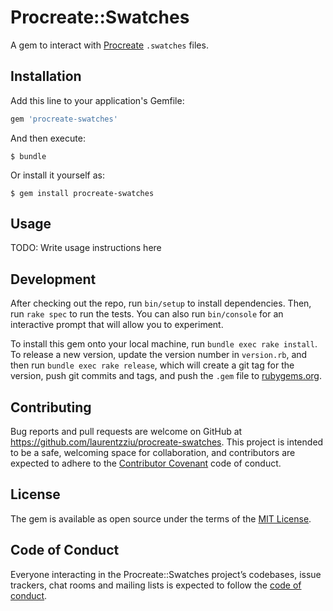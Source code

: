 # Procreate::Swatches

A gem to interact with [Procreate](https://procreate.art) `.swatches` files.

## Installation

Add this line to your application's Gemfile:

```ruby
gem 'procreate-swatches'
```

And then execute:

    $ bundle

Or install it yourself as:

    $ gem install procreate-swatches

## Usage

TODO: Write usage instructions here

## Development

After checking out the repo, run `bin/setup` to install dependencies. Then, run `rake spec` to run the tests. You can also run `bin/console` for an interactive prompt that will allow you to experiment.

To install this gem onto your local machine, run `bundle exec rake install`. To release a new version, update the version number in `version.rb`, and then run `bundle exec rake release`, which will create a git tag for the version, push git commits and tags, and push the `.gem` file to [rubygems.org](https://rubygems.org).

## Contributing

Bug reports and pull requests are welcome on GitHub at <https://github.com/laurentzziu/procreate-swatches>. This project is intended to be a safe, welcoming space for collaboration, and contributors are expected to adhere to the [Contributor Covenant](http://contributor-covenant.org) code of conduct.

## License

The gem is available as open source under the terms of the [MIT License](https://opensource.org/licenses/MIT).

## Code of Conduct

Everyone interacting in the Procreate::Swatches project’s codebases, issue trackers, chat rooms and mailing lists is expected to follow the [code of conduct](https://github.com/laurentzziu/procreate-swatches/blob/master/CODE_OF_CONDUCT.md).
